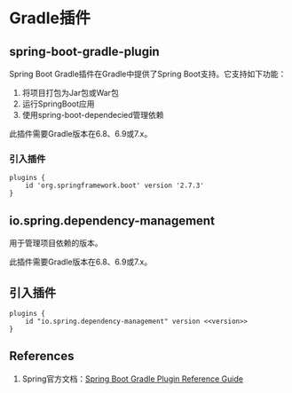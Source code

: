 # Gradle插件

## spring-boot-gradle-plugin

Spring Boot Gradle插件在Gradle中提供了Spring Boot支持。它支持如下功能：

1. 将项目打包为Jar包或War包
2. 运行SpringBoot应用
3. 使用spring-boot-dependecied管理依赖

此插件需要Gradle版本在6.8、6.9或7.x。

### 引入插件

```
plugins {
	id 'org.springframework.boot' version '2.7.3'
}
```

## io.spring.dependency-management

用于管理项目依赖的版本。

此插件需要Gradle版本在6.8、6.9或7.x。

## 引入插件

```
plugins {
    id "io.spring.dependency-management" version <<version>>
}
```



## References

1. Spring官方文档：[Spring Boot Gradle Plugin Reference Guide](https://docs.spring.io/spring-boot/docs/current/gradle-plugin/reference/htmlsingle)